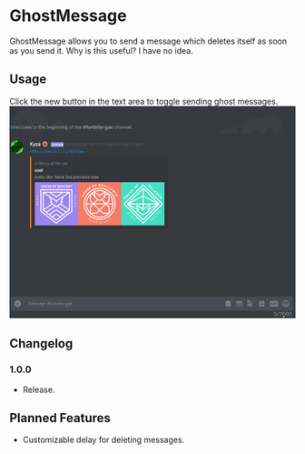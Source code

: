 # GhostMessage

GhostMessage allows you to send a message which deletes itself as soon as you send it. Why is this useful? I have no idea.

## Usage

Click the new button in the text area to toggle sending ghost messages.
<img src="/media/ghost-message.gif?raw=true">

## Changelog

### 1.0.0

 * Release.

## Planned Features

 * Customizable delay for deleting messages.
